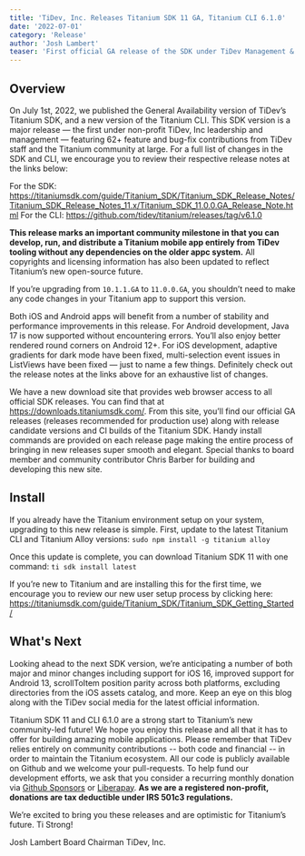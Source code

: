 ```yaml
---
title: 'TiDev, Inc. Releases Titanium SDK 11 GA, Titanium CLI 6.1.0'
date: '2022-07-01'
category: 'Release'
author: 'Josh Lambert'
teaser: 'First official GA release of the SDK under TiDev Management & Control.'
---
```


## Overview

On July 1st, 2022, we published the General Availability version of TiDev’s Titanium SDK, and a new version of the Titanium CLI. This SDK version is a major release — the first under non-profit TiDev, Inc leadership and management — featuring 62+ feature and bug-fix contributions from TiDev staff and the Titanium community at large. For a full list of changes in the SDK and CLI, we encourage you to review their respective release notes at the links below:

For the SDK: https://titaniumsdk.com/guide/Titanium_SDK/Titanium_SDK_Release_Notes/Titanium_SDK_Release_Notes_11.x/Titanium_SDK_11.0.0.GA_Release_Note.html
For the CLI: https://github.com/tidev/titanium/releases/tag/v6.1.0

**This release marks an important community milestone in that you can develop, run, and distribute a Titanium mobile app entirely from TiDev tooling without any dependencies on the older appc system.** All copyrights and licensing information has also been updated to reflect Titanium’s new open-source future.

If you’re upgrading from `10.1.1.GA` to `11.0.0.GA`, you shouldn’t need to make any code changes in your Titanium app to support this version.

Both iOS and Android apps will benefit from a number of stability and performance improvements in this release. For Android development, Java 17 is now supported without encountering errors. You’ll also enjoy better rendered round corners on Android 12+. For iOS development, adaptive gradients for dark mode have been fixed, multi-selection event issues in ListViews have been fixed — just to name a few things. Definitely check out the release notes at the links above for an exhaustive list of changes.

We have a new download site that provides web browser access to all official SDK releases. You can find that at https://downloads.titaniumsdk.com/. From this site, you’ll find our official GA releases (releases recommended for production use) along with release candidate versions and CI builds of the Titanium SDK. Handy install commands are provided on each release page making the entire process of bringing in new releases super smooth and elegant. Special thanks to board member and community contributor Chris Barber for building and developing this new site.

## Install

If you already have the Titanium environment setup on your system, upgrading to this new release is simple. First, update to the latest Titanium CLI and Titanium Alloy versions:
`sudo npm install -g titanium alloy`

Once this update is complete, you can download Titanium SDK 11 with one command:
`ti sdk install latest`

If you’re new to Titanium and are installing this for the first time, we encourage you to review our new user setup process by clicking here: https://titaniumsdk.com/guide/Titanium_SDK/Titanium_SDK_Getting_Started/

## What's Next

Looking ahead to the next SDK version, we’re anticipating a number of both major and minor changes including support for iOS 16, improved support for Android 13, scrollToItem position parity across both platforms, excluding directories from the iOS assets catalog, and more. Keep an eye on this blog along with the TiDev social media for the latest official information.

Titanium SDK 11 and CLI 6.1.0 are a strong start to Titanium’s new community-led future! We hope you enjoy this release and all that it has to offer for building amazing mobile applications. Please remember that TiDev relies entirely on community contributions -- both code and financial -- in order to maintain the Titanium ecosystem. All our code is publicly available on Github and we welcome your pull-requests. To help fund our development efforts, we ask that you consider a recurring monthly donation via [Github Sponsors](https://github.com/sponsors/tidev) or [Liberapay](https://liberapay.com/tidev/). **As we are a registered non-profit, donations are tax deductible under IRS 501c3 regulations.**

We’re excited to bring you these releases and are optimistic for Titanium’s future. Ti Strong!

Josh Lambert
Board Chairman
TiDev, Inc.
